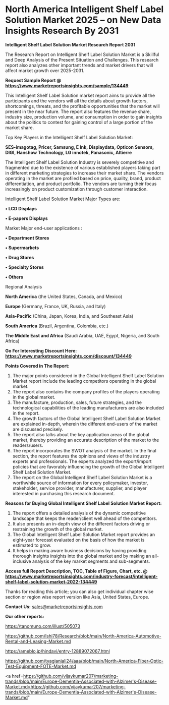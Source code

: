 # North America Intelligent Shelf Label Solution Market 2025 – on New Data Insights Research By 2031

<strong>Intelligent Shelf Label Solution Market Research Report 2031</strong>

The Research Report on Intelligent Shelf Label Solution Market is a Skillful and Deep Analysis of the Present Situation and Challenges. This research report also analyzes other important trends and market drivers that will affect market growth over 2025-2031.

<strong>Request Sample Report @ <a href=https://www.marketreportsinsights.com/sample/134449>https://www.marketreportsinsights.com/sample/134449</a></strong>

This Intelligent Shelf Label Solution market report aims to provide all the participants and the vendors will all the details about growth factors, shortcomings, threats, and the profitable opportunities that the market will present in the near future. The report also features the revenue share, industry size, production volume, and consumption in order to gain insights about the politics to contest for gaining control of a large portion of the market share.

Top Key Players in the Intelligent Shelf Label Solution Market:

<strong>SES-imagotag, Pricer, Samsung, E Ink, Displaydata, Opticon Sensors, DIGI, Hanshow Technology, LG innotek, Panasonic, Altierre</strong>

The Intelligent Shelf Label Solution Industry is severely competitive and fragmented due to the existence of various established players taking part in different marketing strategies to increase their market share. The vendors operating in the market are profiled based on price, quality, brand, product differentiation, and product portfolio. The vendors are turning their focus increasingly on product customization through customer interaction.

Intelligent Shelf Label Solution Market Major Types are:

<strong>• LCD Displays

• E-papers Displays</strong>

Market Major end-user applications :

<strong>• Department Stores

• Supermarkets

• Drug Stores

• Specialty Stores

• Others</strong>

Regional Analysis

</u><strong><b>North America</b></strong> (the United States, Canada, and Mexico)

<strong><b>Europe </b></strong>(Germany, France, UK, Russia, and Italy)

<strong><b>Asia-Pacific</b></strong> (China, Japan, Korea, India, and Southeast Asia)

<strong><b>South America</b></strong> (Brazil, Argentina, Colombia, etc.)

<strong><b>The Middle East and Africa</b></strong> (Saudi Arabia, UAE, Egypt, Nigeria, and South Africa)

<strong>Go For Interesting Discount Here: <a href=https://www.marketreportsinsights.com/discount/134449>https://www.marketreportsinsights.com/discount/134449</a></strong>

<strong>Points Covered in The Report:</strong>
<ol>
  <li>The major points considered in the Global Intelligent Shelf Label Solution Market report include the leading competitors operating in the global market.</li>
  <li>The report also contains the company profiles of the players operating in the global market.</li>
  <li>The manufacture, production, sales, future strategies, and the technological capabilities of the leading manufacturers are also included in the report.</li>
  <li>The growth factors of the Global Intelligent Shelf Label Solution Market are explained in-depth, wherein the different end-users of the market are discussed precisely.</li>
  <li>The report also talks about the key application areas of the global market, thereby providing an accurate description of the market to the readers/users.</li>
  <li>The report incorporates the SWOT analysis of the market. In the final section, the report features the opinions and views of the industry experts and professionals. The experts analyzed the export/import policies that are favorably influencing the growth of the Global Intelligent Shelf Label Solution Market.</li>
  <li>The report on the Global Intelligent Shelf Label Solution Market is a worthwhile source of information for every policymaker, investor, stakeholder, service provider, manufacturer, supplier, and player interested in purchasing this research document.</li>
</ol>
<strong>Reasons for Buying Global Intelligent Shelf Label Solution Market Report:</strong>

<ol>
  <li>The report offers a detailed analysis of the dynamic competitive landscape that keeps the reader/client well ahead of the competitors.</li>
  <li>It also presents an in-depth view of the different factors driving or restraining the growth of the global market.</li>
  <li>The Global Intelligent Shelf Label Solution Market report provides an eight-year forecast evaluated on the basis of how the market is estimated to grow.</li>
  <li>It helps in making aware business decisions by having providing thorough insights insights into the global market and by making an all-inclusive analysis of the key market segments and sub-segments.</li>
</ol>
<strong>Access full Report Description, TOC, Table of Figure, Chart, etc. @ <a href=https://www.marketreportsinsights.com/industry-forecast/intelligent-shelf-label-solution-market-2022-134449>https://www.marketreportsinsights.com/industry-forecast/intelligent-shelf-label-solution-market-2022-134449</a></strong>


Thanks for reading this article; you can also get individual chapter wise section or region wise report version like Asia, United States, Europe.

<strong>Contact Us:</strong>
sales@marketreportsinsights.com

<strong>Our other reports:</strong>

<a href=https://tanomuno.com/illust/505073>https://tanomuno.com/illust/505073</a>

<a href=https://github.com/Ishi78/Research/blob/main/North-America-Automotive-Rental-and-Leasing-Market.md>https://github.com/Ishi78/Research/blob/main/North-America-Automotive-Rental-and-Leasing-Market.md</a>

<a href=https://ameblo.jp/hindavi/entry-12889072067.html>https://ameblo.jp/hindavi/entry-12889072067.html</a>

<a href=https://github.com/tyagianjali24/aaa/blob/main/North-America-Fiber-Optic-Test-Equipment-FOTE-Market.md>https://github.com/tyagianjali24/aaa/blob/main/North-America-Fiber-Optic-Test-Equipment-FOTE-Market.md</a>

<a href=https://github.com/vijaykumar207/marketing-trands/blob/main/Europe-Dementia-Associated-with-Alzimer's-Disease-Market.md>https://github.com/vijaykumar207/marketing-trands/blob/main/Europe-Dementia-Associated-with-Alzimer's-Disease-Market.md</a>"
